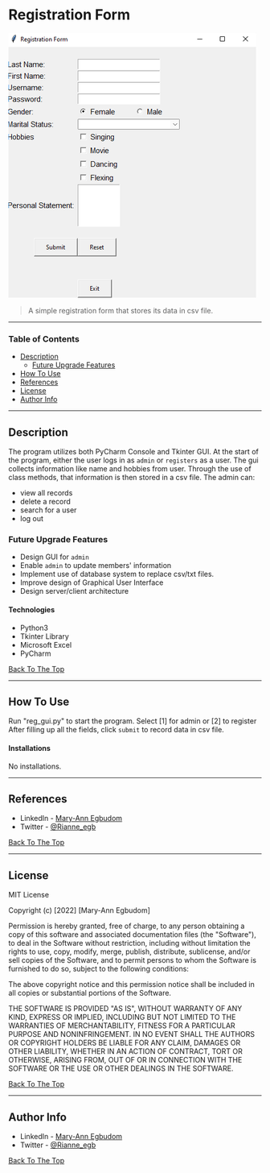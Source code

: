 # Registration Form

![Project Image](reg-form.png)

> A simple registration form that stores its data in csv file.

---

### Table of Contents

- [Description](#description)
  - [Future Upgrade Features](#future-upgrade-features)
- [How To Use](#how-to-use)
- [References](#references)
- [License](#license)
- [Author Info](#author-info)

---

## Description
The program utilizes both PyCharm Console and Tkinter GUI. 
At the start of the program, either the user logs in as `admin` or `registers` as a user.
The gui collects information like name and hobbies from user. Through the use of class methods, that information is then stored in a csv file.
The admin can:
- view all records
- delete a record
- search for a user
- log out

### Future Upgrade Features
- Design GUI for `admin`
- Enable `admin` to update members' information
- Implement use of database system to replace csv/txt files.
- Improve design of Graphical User Interface
- Design server/client architecture

#### Technologies

- Python3
- Tkinter Library
- Microsoft Excel 
- PyCharm

[Back To The Top](#registration-form)

---

## How To Use

Run "reg_gui.py" to start the program.
Select [1] for admin
or [2] to register
After filling up all the fields, click `submit` to record data in csv file. 


#### Installations

No installations.

---

## References
 
- LinkedIn - [Mary-Ann Egbudom](https://www.linkedin.com/in/mary-ann-egbudom-9017b3109)
- Twitter - [@Rianne_egb](https://twitter.com/Rianne_egb)

[Back To The Top](#registration-form)

---

## License

MIT License

Copyright (c) [2022] [Mary-Ann Egbudom]

Permission is hereby granted, free of charge, to any person obtaining a copy
of this software and associated documentation files (the "Software"), to deal
in the Software without restriction, including without limitation the rights
to use, copy, modify, merge, publish, distribute, sublicense, and/or sell
copies of the Software, and to permit persons to whom the Software is
furnished to do so, subject to the following conditions:

The above copyright notice and this permission notice shall be included in all
copies or substantial portions of the Software.

THE SOFTWARE IS PROVIDED "AS IS", WITHOUT WARRANTY OF ANY KIND, EXPRESS OR
IMPLIED, INCLUDING BUT NOT LIMITED TO THE WARRANTIES OF MERCHANTABILITY,
FITNESS FOR A PARTICULAR PURPOSE AND NONINFRINGEMENT. IN NO EVENT SHALL THE
AUTHORS OR COPYRIGHT HOLDERS BE LIABLE FOR ANY CLAIM, DAMAGES OR OTHER
LIABILITY, WHETHER IN AN ACTION OF CONTRACT, TORT OR OTHERWISE, ARISING FROM,
OUT OF OR IN CONNECTION WITH THE SOFTWARE OR THE USE OR OTHER DEALINGS IN THE
SOFTWARE.


[Back To The Top](#registration-form)

---

## Author Info

- LinkedIn - [Mary-Ann Egbudom](https://www.linkedin.com/in/mary-ann-egbudom-9017b3109)
- Twitter - [@Rianne_egb](https://twitter.com/Rianne_egb)


[Back To The Top](#registration-form)
